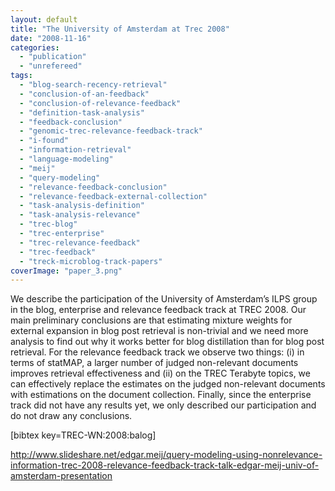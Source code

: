 ```yaml
---
layout: default
title: "The University of Amsterdam at Trec 2008"
date: "2008-11-16"
categories:
  - "publication"
  - "unrefereed"
tags:
  - "blog-search-recency-retrieval"
  - "conclusion-of-an-feedback"
  - "conclusion-of-relevance-feedback"
  - "definition-task-analysis"
  - "feedback-conclusion"
  - "genomic-trec-relevance-feedback-track"
  - "i-found"
  - "information-retrieval"
  - "language-modeling"
  - "meij"
  - "query-modeling"
  - "relevance-feedback-conclusion"
  - "relevance-feedback-external-collection"
  - "task-analysis-definition"
  - "task-analysis-relevance"
  - "trec-blog"
  - "trec-enterprise"
  - "trec-relevance-feedback"
  - "trec-feedback"
  - "treck-microblog-track-papers"
coverImage: "paper_3.png"
---
```


We describe the participation of the University of Amsterdam’s ILPS group in the blog, enterprise and relevance feedback track at TREC 2008. Our main preliminary conclusions are that estimating mixture weights for external expansion in blog post retrieval is non-trivial and we need more analysis to find out why it works better for blog distillation than for blog post retrieval. For the relevance feedback track we observe two things: (i) in terms of statMAP, a larger number of judged non-relevant documents improves retrieval effectiveness and (ii) on the TREC Terabyte topics, we can effectively replace the estimates on the judged non-relevant documents with estimations on the document collection. Finally, since the enterprise track did not have any results yet, we only described our participation and do not draw any conclusions.

\[bibtex key=TREC-WN:2008:balog\]

http://www.slideshare.net/edgar.meij/query-modeling-using-nonrelevance-information-trec-2008-relevance-feedback-track-talk-edgar-meij-univ-of-amsterdam-presentation
